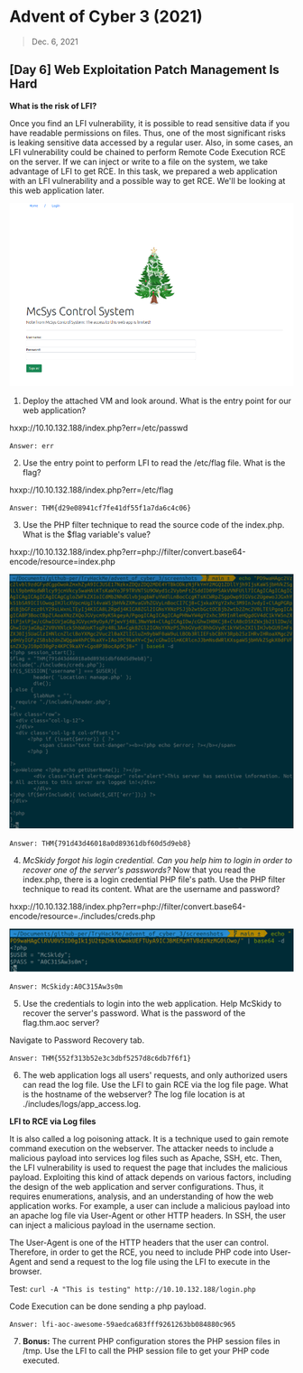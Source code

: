 # Advent of Cyber 3 (2021)

> Dec. 6, 2021

## [Day 6] Web Exploitation Patch Management Is Hard

**What is the risk of LFI?**

Once you find an LFI vulnerability, it is possible to read sensitive data if you have readable permissions on files. Thus, one of the most significant risks is leaking sensitive data accessed by a regular user. Also, in some cases, an LFI vulnerability could be chained to perform Remote Code Execution RCE on the server. If we can inject or write to a file on the system, we take advantage of LFI to get RCE. In this task, we prepared a web application with an LFI vulnerability and a possible way to get RCE. We'll be looking at this web application later.

![](../screenshots/AOC3_day6-0.png)

1. Deploy the attached VM and look around. What is the entry point for our web application? 

hxxp://10.10.132.188/index.php?err=/etc/passwd

`Answer: err`

2. Use the entry point to perform LFI to read the /etc/flag file. What is the flag?

hxxp://10.10.132.188/index.php?err=/etc/flag

`Answer: THM{d29e08941cf7fe41df55f1a7da6c4c06} `

3. Use the PHP filter technique to read the source code of the index.php. What is the $flag variable's value?

hxxp://10.10.132.188/index.php?err=php://filter/convert.base64-encode/resource=index.php

![](../screenshots/AOC3_day6-3.png)

`Answer: THM{791d43d46018a0d89361dbf60d5d9eb8}`

4. *McSkidy forgot his login credential. Can you help him to login in order to recover one of the server's passwords?* Now that you read the index.php, there is a login credential PHP file's path. Use the PHP filter technique to read its content. What are the username and password?

hxxp://10.10.132.188/index.php?err=php://filter/convert.base64-encode/resource=./includes/creds.php

![](../screenshots/AOC3_day6-4.png)

`Answer: McSkidy:A0C315Aw3s0m`

5. Use the credentials to login into the web application. Help McSkidy to recover the server's password. What is the password of the flag.thm.aoc server? 

Navigate to Password Recovery tab.

`Answer: THM{552f313b52e3c3dbf5257d8c6db7f6f1}`

6. The web application logs all users' requests, and only authorized users can read the log file. Use the LFI to gain RCE via the log file page. What is the hostname of the webserver? The log file location is at ./includes/logs/app_access.log.

**LFI to RCE via Log files**

It is also called a log poisoning attack. It is a technique used to gain remote command execution on the webserver. The attacker needs to include a malicious payload into services log files such as Apache, SSH, etc. Then, the LFI vulnerability is used to request the page that includes the malicious payload. Exploiting this kind of attack depends on various factors, including the design of the web application and server configurations. Thus, it requires enumerations, analysis, and an understanding of how the web application works. For example, a user can include a malicious payload into an apache log file via User-Agent or other HTTP headers. In SSH, the user can inject a malicious payload in the username section. 

The User-Agent is one of the HTTP headers that the user can control. Therefore, in order to get the RCE, you need to include PHP code into User-Agent and send a request to the log file using the LFI to execute in the browser. 

Test:
`curl -A "This is testing" http://10.10.132.188/login.php`

Code Execution can be done sending a php payload. 

`Answer: lfi-aoc-awesome-59aedca683fff9261263bb084880c965`

7. **Bonus:** The current PHP configuration stores the PHP session files in /tmp. Use the LFI to call the PHP session file to get your PHP code executed.